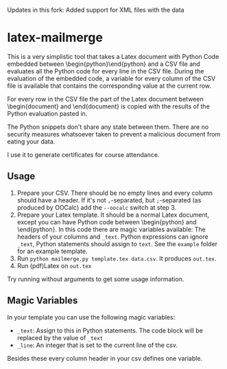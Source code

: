 Updates in this fork: Added support for XML files with the data

latex-mailmerge
===============

This is a very simplistic tool that takes a Latex document with Python Code embedded between \begin{python}\end{python} and a CSV file and evaluates all the Python code for every line in the CSV file. During the evaluation of the embedded code, a variable for every column of the CSV file is available that contains the corresponding value at the current row.

For every row in the CSV file the part of the Latex document between \begin{document} and \end{document} is copied with the results of the Python evaluation pasted in.

The Python snippets don't share any state between them. There are no security measures whatsoever taken to prevent a malicious document from eating your data.

I use it to generate certificates for course attendance.

Usage
-----

1. Prepare your CSV. There should be no empty lines and every column should have a header. If it's not `,`-separated, but `;`-separated (as produced by OOCalc) add the `--oocalc` switch at step 3.
2. Prepare your Latex template. It should be a normal Latex document, except you can have Python code between \begin{python} and \end{python}. In this code there are magic variables available: The headers of your columns and `_text`. Python expressions can ignore `_text`, Python statements should assign to `text`. See the `example` folder for an example template.
3. Run `python mailmerge.py template.tex data.csv`. It produces `out.tex`. 
4. Run (pdf)Latex on `out.tex`

Try running without arguments to get some usage information.

Magic Variables
---------------

In your template you can use the following magic variables:

* `_text`: Assign to this in Python statements. The code block will be replaced by the value of `_text`
* `_line`: An integer that is set to the current line of the csv.

Besides these every column header in your csv defines one variable.